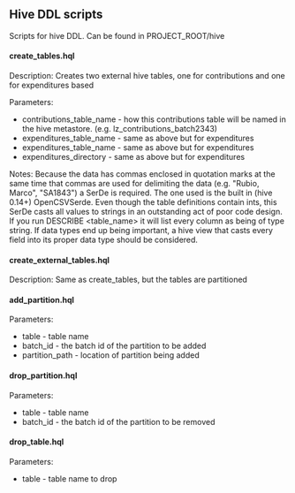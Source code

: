 ## Hive DDL scripts
Scripts for hive DDL. Can be found in PROJECT_ROOT/hive

#### create_tables.hql
Description: Creates two external hive tables, one for contributions and one for expenditures based

Parameters:
* contributions_table_name - how this contributions table will be named in the hive metastore. (e.g. lz_contributions_batch2343)
* expenditures_table_name - same as above but for expenditures
* expenditures_table_name - same as above but for expenditures
* expenditures_directory - same as above but for expenditures

Notes: Because the data has commas enclosed in quotation marks at the same time that commas are used for delimiting the data (e.g. "Rubio, Marco", "SA1843")
a SerDe is required. The one used is the built in (hive 0.14+) OpenCSVSerde. Even though the table definitions contain ints, this SerDe casts all values
to strings in an outstanding act of poor code design. If you run DESCRIBE <table_name> it will list every column as being of type string. If data types
end up being important, a hive view that casts every field into its proper data type should be considered.

#### create_external_tables.hql
Description: Same as create_tables, but the tables are partitioned

#### add_partition.hql
Parameters:
* table - table name
* batch_id - the batch id of the partition to be added 
* partition_path - location of partition being added

#### drop_partition.hql
Parameters:
* table - table name
* batch_id - the batch id of the partition to be removed

#### drop_table.hql
Parameters:
* table - table name to drop
